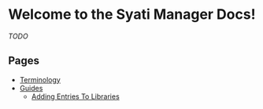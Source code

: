 # Welcome to the Syati Manager Docs!
*TODO*

## Pages
- [Terminology](https://github.com/SMGCommunity/SyatiManager/blob/main/Docs/Terminology.md)
- [Guides](https://github.com/SMGCommunity/SyatiManager/blob/main/Docs/Guides/)
    - [Adding Entries To Libraries](https://github.com/SMGCommunity/SyatiManager/blob/main/Docs/Guides/AddingToLibs.md)